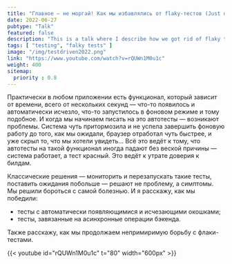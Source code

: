 ```yaml
---
title: "Главное — не моргай! Как мы избавлялись от flaky-тестов (Just don't blink! How we got rid of flaky-tests)."
date: 2022-06-27
pubtype: "Talk"
featured: false
description: "This is a talk where I describe how we got rid of flaky tests."
tags: [ "testing", "falky tests" ]
image: "/img/testdriven2022.png"
link: "https://www.youtube.com/watch?v=rQUWn1M0u1c"
weight: 400
sitemap:
  priority : 0.8
---
```


Практически в любом приложении есть функционал, который зависит от времени, всего от нескольких секунд — что-то появилось и автоматически исчезло, что-то запустилось в фоновом режиме и тому подобное. И когда мы начинаем писать на это автотесты — возникают проблемы. Система чуть притормозила и не успела завершить фоновую работу до того, как мы ожидали, браузер отработал чуть быстрее, и уже скрыл то, что мы хотели увидеть... Всё это ведёт к тому, что автотесты на такой функционал иногда падают без веской причины — система работает, а тест красный. Это ведёт к утрате доверия к билдам.

Классические решения — мониторить и перезапускать такие тесты, поставить ожидания побольше — решают не проблему, а симптомы. Мы решили бороться с самой болезнью.  И я расскажу, как мы победили:
* тесты с автоматически появляющимися и исчезающими окошками;
* тесты, завязанные на асинхронные операции бэкенда.

Также расскажу, как мы продолжаем непримиримую борьбу с флаки-тестами.

{{< youtube id="rQUWn1M0u1c" t="80" width="600px" >}}
